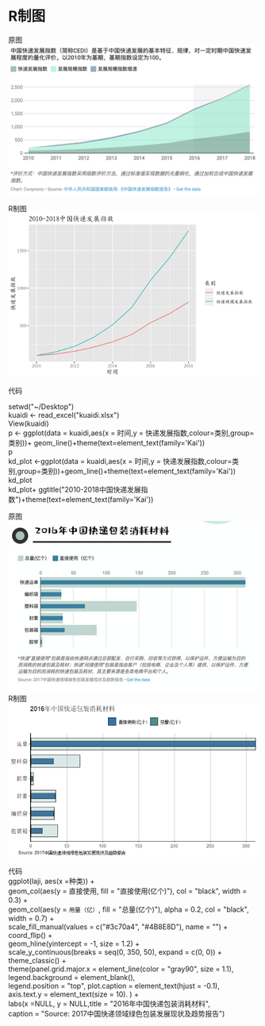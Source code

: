 # R制图
原图
![pic](https://github.com/Conynono/-/blob/master/屏幕快照%202019-10-28%2019.18.16.png)  

R制图
![pic](https://github.com/Conynono/-/blob/master/中国快递发展指数.png)  

代码  

setwd("~/Desktop")  
kuaidi <- read_excel("kuaidi.xlsx")  
View(kuaidi)  
p <- ggplot(data = kuaidi,aes(x = 时间,y = 快递发展指数,colour=类别,group=类别))+ geom_line()+theme(text=element_text(family='Kai'))  
p  
kd_plot <-ggplot(data = kuaidi,aes(x = 时间,y = 快递发展指数,colour=类别,group=类别))+geom_line()+theme(text=element_text(family='Kai'))  
kd_plot  
kd_plot+  ggtitle("2010-2018中国快递发展指数")+theme(text=element_text(family='Kai'))  

原图  
![pic](https://github.com/Conynono/-/blob/master/屏幕快照%202019-11-25%20下午6.54.02.png)
R制图  
![pic](https://github.com/Conynono/-/blob/master/快递垃圾.png)

代码  
ggplot(laji, aes(x =种类)) +   
  geom_col(aes(y = 直接使用, fill = "直接使用(亿个)"), col = "black", width = 0.3) +   
  geom_col(aes(y = `用量（亿）`, fill = "总量(亿个)"), alpha = 0.2, col = "black", width = 0.7) +   
  scale_fill_manual(values = c("#3c70a4", "#4B8E8D"), name = "") +   
  coord_flip() +   
  geom_hline(yintercept = -1, size = 1.2) +   
  scale_y_continuous(breaks = seq(0, 350, 50), expand = c(0, 0)) +   
  theme_classic() +   
  theme(panel.grid.major.x = element_line(color = "gray90", size = 1.1),  
        legend.background = element_blank(),  
        legend.position = "top", plot.caption = element_text(hjust = -0.1),  
        axis.text.y = element_text(size = 10). 
        ) +   
  labs(x =NULL, y = NULL,title = "2016年中国快递包装消耗材料",  
       caption = "Source: 2017中国快递领域绿色包装发展现状及趋势报告")  
